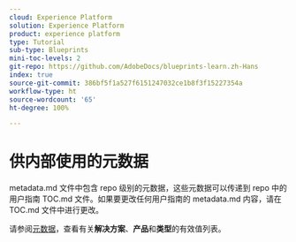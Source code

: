 ```yaml
---
cloud: Experience Platform
solution: Experience Platform
product: experience platform
type: Tutorial
sub-type: Blueprints
mini-toc-levels: 2
git-repo: https://github.com/AdobeDocs/blueprints-learn.zh-Hans
index: true
source-git-commit: 386bf5f1a527f6151247032ce1b8f3f15227354a
workflow-type: ht
source-wordcount: '65'
ht-degree: 100%

---
```



# 供内部使用的元数据

metadata.md 文件中包含 repo 级别的元数据，这些元数据可以传递到 repo 中的用户指南 TOC.md 文件。如果要更改任何用户指南的 metadata.md 内容，请在 TOC.md 文件中进行更改。

请参阅[元数据](https://experienceleague.adobe.com/docs/authoring-guide-exl/using/editing/user-guide-setup/metadata.html?lang=zh-Hans)，查看有关&#x200B;**解决方案**、**产品**&#x200B;和&#x200B;**类型**&#x200B;的有效值列表。
